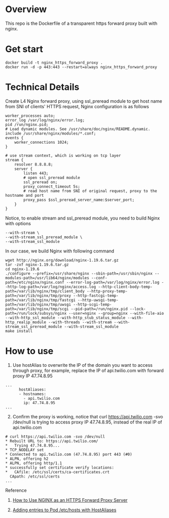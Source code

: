 # Overview

This repo is the Dockerfile of a transparent https forward proxy built with nginx.

# Get start
```
docker build -t nginx_https_forward_proxy .
docker run -d -p 443:443 --restart=always nginx_https_forward_proxy
```

# Technical Details

Create L4 Nginx forward proxy, using ssl_preread module to get host name from SNI of clients' HTTPS request, Nginx configuration is as follows
```
worker_processes auto;
error_log /var/log/nginx/error.log;
pid /run/nginx.pid;
# Load dynamic modules. See /usr/share/doc/nginx/README.dynamic.
include /usr/share/nginx/modules/*.conf;
events {
    worker_connections 1024;
}

# use stream context, which is working on tcp layer
stream {
    resolver 8.8.8.8;
    server {
        listen 443;
        # open ssl_preread module
        ssl_preread on;
        proxy_connect_timeout 5s;
        # read host name from SNI of original request, proxy to the hostname and port 
        proxy_pass $ssl_preread_server_name:$server_port;
    }
}
```
Notice, to enable stream and  ssl_preread module, you need to build Nginx with options 
```
--with-stream \
--with-stream_ssl_preread_module \
--with-stream_ssl_module
```
In our case, we build Nginx with following command
```
wget http://nginx.org/download/nginx-1.19.6.tar.gz
tar -zxf nginx-1.19.6.tar.gz
cd nginx-1.19.6
./configure --prefix=/usr/share/nginx --sbin-path=/usr/sbin/nginx --modules-path=/usr/lib64/nginx/modules --conf-path=/etc/nginx/nginx.conf --error-log-path=/var/log/nginx/error.log --http-log-path=/var/log/nginx/access.log --http-client-body-temp-path=/var/lib/nginx/tmp/client_body --http-proxy-temp-path=/var/lib/nginx/tmp/proxy --http-fastcgi-temp-path=/var/lib/nginx/tmp/fastcgi --http-uwsgi-temp-path=/var/lib/nginx/tmp/uwsgi --http-scgi-temp-path=/var/lib/nginx/tmp/scgi --pid-path=/run/nginx.pid --lock-path=/run/lock/subsys/nginx --user=nginx --group=nginx --with-file-aio --with-http_ssl_module --with-http_stub_status_module --with-http_realip_module --with-threads --with-stream --with-stream_ssl_preread_module --with-stream_ssl_module
make install
```

# How to use
1. Use hostAlias to overwrite the IP of the domain you want to access through proxy, for example, replace the IP of api.twilio.com with forward proxy IP 47.74.8.95

```
...      
      hostAliases:
      - hostnames:
        - api.twilio.com
        ip: 47.74.8.95
...
```

2. Confirm the proxy is working, notice that curl https://api.twilio.com -svo /dev/null is trying to access proxy IP 47.74.8.95, instead of the real IP of api.twilio.com
```
# curl https://api.twilio.com -svo /dev/null
* Rebuilt URL to: https://api.twilio.com/
*   Trying 47.74.8.95...
* TCP_NODELAY set
* Connected to api.twilio.com (47.74.8.95) port 443 (#0)
* ALPN, offering h2
* ALPN, offering http/1.1
* successfully set certificate verify locations:
*   CAfile: /etc/ssl/certs/ca-certificates.crt
  CApath: /etc/ssl/certs
...
```

Reference

1. [How to Use NGINX as an HTTPS Forward Proxy Server](https://www.alibabacloud.com/blog/how-to-use-nginx-as-an-https-forward-proxy-server_595799)

2. [Adding entries to Pod /etc/hosts with HostAliases](https://kubernetes.io/docs/concepts/services-networking/add-entries-to-pod-etc-hosts-with-host-aliases/)
